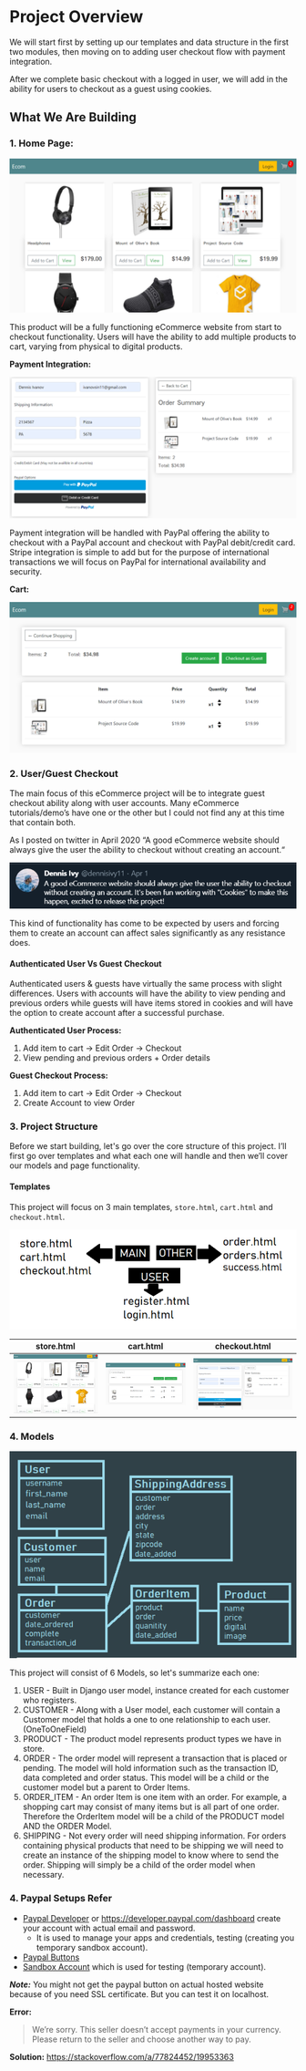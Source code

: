 # Project Overview

We will start first by setting up our templates and data structure in the first two modules, then moving on to adding user checkout flow with payment integration.

After we complete basic checkout with a logged in user, we will add in the ability for users to checkout as a guest using cookies.

## What We Are Building

### 1. Home Page:

![Preview](images/1-the-product.png)

This product will be a fully functioning eCommerce website from start to checkout functionality. Users will have the ability to add multiple products to cart, varying from physical to digital products.

**Payment Integration:**

![Preview](images/2-payment-page.png)

Payment integration will be handled with PayPal offering the ability to checkout with a PayPal account and checkout with PayPal debit/credit card. Stripe integration is simple to add but for the purpose of international transactions we will focus on PayPal for international availability and security.

**Cart:**

![Preview](images/3-cart.png)

### 2. User/Guest Checkout

The main focus of this eCommerce project will be to integrate guest checkout ability along with user accounts. Many eCommerce tutorials/demo’s have one or the other but I could not find any at this time that contain both.

As I posted on twitter in April 2020 “A good eCommerce website should always give the user the ability to checkout without creating an account.“

![Twitter Post](images/post.png)

This kind of functionality has come to be expected by users and forcing them to create an account can affect sales significantly as any resistance does.

#### Authenticated User Vs Guest Checkout

Authenticated users & guests have virtually the same process with slight differences. Users with accounts will have the ability to view pending and previous orders while guests will have items stored in cookies and will have the option to create account after a successful purchase.

**Authenticated User Process:**

1. Add item to cart → Edit Order → Checkout
2. View pending and previous orders + Order details 

**Guest Checkout Process:**

1. Add item to cart → Edit Order → Checkout
2. Create Account to view Order

### 3. Project Structure

Before we start building, let's go over the core structure of this project. I’ll first go over templates and what each one will handle and then we’ll cover our models and page functionality.  

#### Templates

This project will focus on 3 main templates, `store.html`, `cart.html` and `checkout.html`.


![Preview](images/4-template-diagram.png)

| store.html                     | cart.html                     | checkout.html                     |
| ------------------------------ | ----------------------------- | --------------------------------- |
| ![Preview](images/5-store.png) | ![Preview](images/3-cart.png) | ![Preview](images/6-checkout.png) |

### 4. Models

![Preview](images/models.png)

This project will consist of 6 Models, so let's summarize each one:

1. USER - Built in Django user model,  instance created for each customer who registers.
2. CUSTOMER - Along with a User model, each customer will contain a Customer model that holds a one to one relationship to each user. (OneToOneField)
3. PRODUCT - The product model represents product types we have in store.
4. ORDER - The order model will represent a transaction that is placed or pending. The model will hold information such as the transaction ID, data completed and order status. This model will be a child or the customer model but a parent to Order Items.
5. ORDER_ITEM - An order Item is one item with an order. For example, a shopping cart may consist of many items but is all part of one order. Therefore the OrderItem model will be a child of the PRODUCT model AND the ORDER Model.
6. SHIPPING - Not every order will need shipping information. For orders containing physical products that need to be shipping we will need to create an instance of the shipping model to know where to send the order. Shipping will simply be a child of the order model when necessary.


### 4. Paypal Setups Refer

- [Paypal Developer](https://developer.paypal.com/developer/applications/) or https://developer.paypal.com/dashboard create your account with actual email and password.
  - It is used to manage your apps and credentials, testing (creating you temporary sandbox account).
- [Paypal Buttons](https://developer.paypal.com/demo/checkout/#/pattern/server)
- [Sandbox Account](https://www.sandbox.paypal.com/us/home) which is used for testing (temporary account).

***Note:*** You might not get the paypal button on actual hosted website because of you need SSL certificate. But you can test it on localhost.

**Error:**
>We’re sorry. This seller doesn’t accept payments in your currency. Please return to the seller and choose another way to pay.

**Solution:** https://stackoverflow.com/a/77824452/19953363
